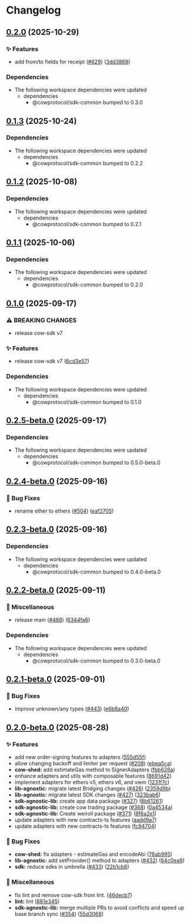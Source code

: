 # Changelog

## [0.2.0](https://github.com/cowprotocol/cow-sdk/compare/sdk-ethers-v5-adapter-v0.1.3...sdk-ethers-v5-adapter-v0.2.0) (2025-10-29)


### ✨ Features

* add from/to fields for receipt ([#629](https://github.com/cowprotocol/cow-sdk/issues/629)) ([3dd3868](https://github.com/cowprotocol/cow-sdk/commit/3dd38682741ac93bfbd9b7d9a4fe79df7283dca0))


### Dependencies

* The following workspace dependencies were updated
  * dependencies
    * @cowprotocol/sdk-common bumped to 0.3.0

## [0.1.3](https://github.com/cowprotocol/cow-sdk/compare/sdk-ethers-v5-adapter-v0.1.2...sdk-ethers-v5-adapter-v0.1.3) (2025-10-24)


### Dependencies

* The following workspace dependencies were updated
  * dependencies
    * @cowprotocol/sdk-common bumped to 0.2.2

## [0.1.2](https://github.com/cowprotocol/cow-sdk/compare/sdk-ethers-v5-adapter-v0.1.1...sdk-ethers-v5-adapter-v0.1.2) (2025-10-08)


### Dependencies

* The following workspace dependencies were updated
  * dependencies
    * @cowprotocol/sdk-common bumped to 0.2.1

## [0.1.1](https://github.com/cowprotocol/cow-sdk/compare/sdk-ethers-v5-adapter-v0.1.0...sdk-ethers-v5-adapter-v0.1.1) (2025-10-06)


### Dependencies

* The following workspace dependencies were updated
  * dependencies
    * @cowprotocol/sdk-common bumped to 0.2.0

## [0.1.0](https://github.com/cowprotocol/cow-sdk/compare/sdk-ethers-v5-adapter-v0.2.5-beta.0...sdk-ethers-v5-adapter-v0.1.0) (2025-09-17)


### ⚠ BREAKING CHANGES

* release cow-sdk v7

### ✨ Features

* release cow-sdk v7 ([6cd3e57](https://github.com/cowprotocol/cow-sdk/commit/6cd3e573687b1ffdbc0fdcb8cdbb414d88546e38))


### Dependencies

* The following workspace dependencies were updated
  * dependencies
    * @cowprotocol/sdk-common bumped to 0.1.0

## [0.2.5-beta.0](https://github.com/cowprotocol/cow-sdk/compare/sdk-ethers-v5-adapter-v0.2.4-beta.0...sdk-ethers-v5-adapter-v0.2.5-beta.0) (2025-09-17)


### Dependencies

* The following workspace dependencies were updated
  * dependencies
    * @cowprotocol/sdk-common bumped to 0.5.0-beta.0

## [0.2.4-beta.0](https://github.com/cowprotocol/cow-sdk/compare/sdk-ethers-v5-adapter-v0.2.3-beta.0...sdk-ethers-v5-adapter-v0.2.4-beta.0) (2025-09-16)


### 🐛 Bug Fixes

* rename ether to ethers ([#504](https://github.com/cowprotocol/cow-sdk/issues/504)) ([eaf2705](https://github.com/cowprotocol/cow-sdk/commit/eaf2705f269352d3bc2908eb3335ff56ef426823))

## [0.2.3-beta.0](https://github.com/cowprotocol/cow-sdk/compare/sdk-ethers-v5-adapter-v0.2.2-beta.0...sdk-ethers-v5-adapter-v0.2.3-beta.0) (2025-09-16)


### Dependencies

* The following workspace dependencies were updated
  * dependencies
    * @cowprotocol/sdk-common bumped to 0.4.0-beta.0

## [0.2.2-beta.0](https://github.com/cowprotocol/cow-sdk/compare/sdk-ethers-v5-adapter-v0.2.1-beta.0...sdk-ethers-v5-adapter-v0.2.2-beta.0) (2025-09-11)


### 🔧 Miscellaneous

* release main ([#488](https://github.com/cowprotocol/cow-sdk/issues/488)) ([6344fa6](https://github.com/cowprotocol/cow-sdk/commit/6344fa619465e6f94637677823a18646f06fa7c9))


### Dependencies

* The following workspace dependencies were updated
  * dependencies
    * @cowprotocol/sdk-common bumped to 0.3.0-beta.0

## [0.2.1-beta.0](https://github.com/cowprotocol/cow-sdk/compare/sdk-ethers-v5-adapter-v0.2.0-beta.0...sdk-ethers-v5-adapter-v0.2.1-beta.0) (2025-09-01)


### 🐛 Bug Fixes

* improve unknown/any types ([#443](https://github.com/cowprotocol/cow-sdk/issues/443)) ([e6b8a40](https://github.com/cowprotocol/cow-sdk/commit/e6b8a40578583cf6d1ecd208434782422f308ef0))

## [0.2.0-beta.0](https://github.com/cowprotocol/cow-sdk/compare/sdk-ethers-v5-adapter-v0.1.0-beta.0...sdk-ethers-v5-adapter-v0.2.0-beta.0) (2025-08-28)


### ✨ Features

* add new order-signing features to adapters ([555d55f](https://github.com/cowprotocol/cow-sdk/commit/555d55ff353376c11deef498b76795d5e7dcabca))
* allow changing backoff and limiter per request ([#208](https://github.com/cowprotocol/cow-sdk/issues/208)) ([ebea5ca](https://github.com/cowprotocol/cow-sdk/commit/ebea5ca0858aeb89ae3e5d5407c8903c3ca5178d))
* **cow-shed:** add estimateGas method to SignerAdapters ([fbb626a](https://github.com/cowprotocol/cow-sdk/commit/fbb626a0f88f6cb206432b4233b2d7d1e7cd4ad4))
* enhance adapters and utils with composable features ([8691d42](https://github.com/cowprotocol/cow-sdk/commit/8691d42b8076c7d240a97e6808902f6d8742bcd3))
* implement adapters for ethers v5, ethers v6, and viem ([1231f7c](https://github.com/cowprotocol/cow-sdk/commit/1231f7c1809fd497d15e8945b880a9c3da6fa6b4))
* **lib-agnostic:** migrate latest Bridging changes ([#426](https://github.com/cowprotocol/cow-sdk/issues/426)) ([2359d9b](https://github.com/cowprotocol/cow-sdk/commit/2359d9b903e80ae5bab0cdb92d8cf52ae250da36))
* **lib-agnostic:** migrate latest SDK changes ([#427](https://github.com/cowprotocol/cow-sdk/issues/427)) ([323bab6](https://github.com/cowprotocol/cow-sdk/commit/323bab61eb5adeb4a58bc15e25ffb29d2e1afcbf))
* **sdk-agnostic-lib:** create app data package ([#327](https://github.com/cowprotocol/cow-sdk/issues/327)) ([8b61261](https://github.com/cowprotocol/cow-sdk/commit/8b612615bc280dee2e5f4767794bc03f590d4764))
* **sdk-agnostic-lib:** create cow trading package ([#368](https://github.com/cowprotocol/cow-sdk/issues/368)) ([0a4534a](https://github.com/cowprotocol/cow-sdk/commit/0a4534aababce4f5d8bab991cd6ae9f51842d719))
* **sdk-agnostic-lib:** Create weiroll package ([#371](https://github.com/cowprotocol/cow-sdk/issues/371)) ([8f6a2e1](https://github.com/cowprotocol/cow-sdk/commit/8f6a2e16e5e7a43a5afc43cf5faab174be916b2e))
* update adapters with new contracts-ts features ([aadd9a7](https://github.com/cowprotocol/cow-sdk/commit/aadd9a74771876c21339bfb4731654656a325d96))
* update adapters with new contracts-ts features ([fc94704](https://github.com/cowprotocol/cow-sdk/commit/fc947043316a603e64f3c3d4b07178169d21a9a6))


### 🐛 Bug Fixes

* **cow-shed:** fix adapters - estimateGas  and encodeAbi ([76ab995](https://github.com/cowprotocol/cow-sdk/commit/76ab995635247e63213dafb50ff462334977cc6d))
* **lib-agnostic:** add setProvider() method to adapters ([#432](https://github.com/cowprotocol/cow-sdk/issues/432)) ([64c0ea9](https://github.com/cowprotocol/cow-sdk/commit/64c0ea94d802aa167b978ae0859353d801de0911))
* **sdk:** reduce sdks in umbrella ([#433](https://github.com/cowprotocol/cow-sdk/issues/433)) ([22b1cb6](https://github.com/cowprotocol/cow-sdk/commit/22b1cb6e572fcd3a7b3878d725113ac420f470e6))


### 🔧 Miscellaneous

* fix lint and remove cow-sdk from lint. ([46decb7](https://github.com/cowprotocol/cow-sdk/commit/46decb72050c1b9481b24d9b10b6a4c4f2abe0c3))
* **lint:** lint ([881e345](https://github.com/cowprotocol/cow-sdk/commit/881e3451add9d911047daebe4e36fe777d95927a))
* **sdk-agnostic-lib:** merge multiple PRs to avoid conflicts and speed up base branch sync ([#354](https://github.com/cowprotocol/cow-sdk/issues/354)) ([55d3068](https://github.com/cowprotocol/cow-sdk/commit/55d3068c52217dd2618d8c180ab4fed8c9334c72))
